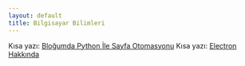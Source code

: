 ```yaml
---
layout: default
title: Bilgisayar Bilimleri
---
```


Kısa yazı: [Bloğumda Python İle Sayfa Otomasyonu](cs/python-ile-sayfa-otomasyonu)
Kısa yazı: [Electron Hakkında](https://caglayandemirci.github.io/cs/electron-hakkinda)